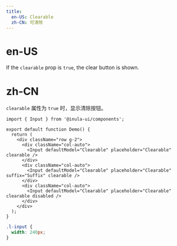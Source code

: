 ```yaml
---
title:
  en-US: Clearable
  zh-CN: 可清除
---
```


# en-US

If the `clearable` prop is `true`, the clear button is shown.

# zh-CN

`clearable` 属性为 `true` 时，显示清除按钮。

```tsx
import { Input } from '@inula-ui/components';

export default function Demo() {
  return (
    <div className="row g-2">
      <div className="col-auto">
        <Input defaultModel="Clearable" placeholder="Clearable" clearable />
      </div>
      <div className="col-auto">
        <Input defaultModel="Clearable" placeholder="Clearable" suffix="Suffix" clearable />
      </div>
      <div className="col-auto">
        <Input defaultModel="Clearable" placeholder="Clearable" clearable disabled />
      </div>
    </div>
  );
}
```

```scss
.l-input {
  width: 240px;
}
```
